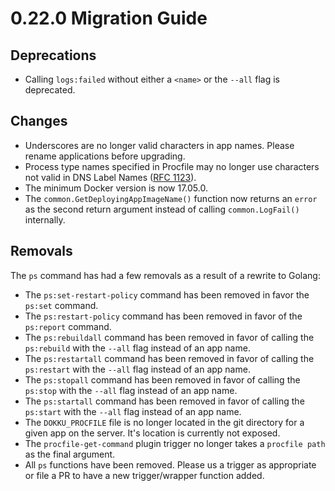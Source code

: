 # 0.22.0 Migration Guide

## Deprecations

- Calling `logs:failed` without either a `<name>` or the `--all` flag is deprecated.

## Changes

- Underscores are no longer valid characters in app names. Please rename applications before upgrading.
- Process type names specified in Procfile may no longer use characters not valid in DNS Label Names ([RFC 1123](https://tools.ietf.org/html/rfc1123)).
- The minimum Docker version is now 17.05.0.
- The `common.GetDeployingAppImageName()` function now returns an `error` as the second return argument instead of calling `common.LogFail()` internally.

## Removals

The `ps` command has had a few removals as a result of a rewrite to Golang:

- The `ps:set-restart-policy` command has been removed in favor the `ps:set` command.
- The `ps:restart-policy` command has been removed in favor of the `ps:report` command.
- The `ps:rebuildall` command has been removed in favor of calling the `ps:rebuild` with the `--all` flag instead of an app name.
- The `ps:restartall` command has been removed in favor of calling the `ps:restart` with the `--all` flag instead of an app name.
- The `ps:stopall` command has been removed in favor of calling the `ps:stop` with the `--all` flag instead of an app name.
- The `ps:startall` command has been removed in favor of calling the `ps:start` with the `--all` flag instead of an app name.
- The `DOKKU_PROCFILE` file is no longer located in the git directory for a given app on the server. It's location is currently not exposed.
- The `procfile-get-command` plugin trigger no longer takes a `procfile path` as the final argument.
- All `ps` functions have been removed. Please us a trigger as appropriate or file a PR to have a new trigger/wrapper function added.
